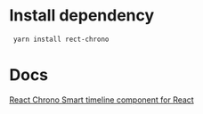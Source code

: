 # Install dependency

```bash
 yarn install rect-chrono
```

# Docs

[React Chrono Smart timeline component for React](https://react-chrono.vercel.app/)
